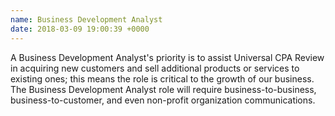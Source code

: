 ```yaml
---
name: Business Development Analyst
date: 2018-03-09 19:00:39 +0000
---
```

A Business Development Analyst's priority is to assist Universal CPA Review in acquiring new customers and sell additional products or services to existing ones; this means the role is critical to the growth of our business. The Business Development Analyst role will require business-to-business, business-to-customer, and even non-profit organization communications.   